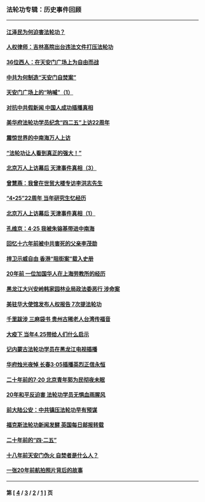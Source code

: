 ### 法轮功专辑：历史事件回顾
---
#### [江泽民为何迫害法轮功？](../../pages/nf5793/n13876324.md?04140430) 
#### [人权律师：吉林高院出台违法文件打压法轮功](../../pages/nf5793/n13825665.md?04140430) 
#### [36位西人：在天安门广场上为自由而战](../../pages/nf5793/n13390029.md?04140430) 
#### [中共为何制造“天安门自焚案”](../../pages/nf5793/n13183270.md?04140430) 
#### [天安门广场上的“呐喊”（1）](../../pages/nf5793/n13105277.md?04140430) 
#### [对抗中共假新闻 中国人成功插播真相](../../pages/nf5793/n12910618.md?04140430) 
#### [美华府法轮功学员纪念“四二五”上访22周年](../../pages/nf5793/n12904445.md?04140430) 
#### [震惊世界的中南海万人上访](../../pages/nf5793/n12903976.md?04140430) 
#### [“法轮功让人看到真正的强大！”](../../pages/nf5793/n12903195.md?04140430) 
#### [北京万人上访幕后 天津事件真相（3）](../../pages/nf5793/n12902807.md?04140430) 
#### [曾慧燕：我曾在世贸大楼专访李洪志先生](../../pages/nf5793/n12898729.md?04140430) 
#### [“4•25”22周年 当年研究生忆经历](../../pages/nf5793/n12894152.md?04140430) 
#### [北京万人上访幕后 天津事件真相（1）](../../pages/nf5793/n12885174.md?04140430) 
#### [孔维京：4·25 我被朱镕基带进中南海](../../pages/nf5793/n12864987.md?04140430) 
#### [回忆十六年前被中共害死的父亲李茂勋](../../pages/nf5793/n12880270.md?04140430) 
#### [捍卫示威自由 香港“阻街案”载入史册](../../pages/nf5793/n12811245.md?04140430) 
#### [20年前 一位加国华人在上海劳教所的经历](../../pages/nf5793/n12707932.md?04140430) 
#### [黑龙江大兴安岭韩家园林业局政法委恶行 涉命案](../../pages/nf5793/n12622815.md?04140430) 
#### [美驻华大使馆发布人权报告 7次提法轮功](../../pages/nf5793/n12520541.md?04140430) 
#### [千里跋涉 三麻袋书 贵州古稀老人台湾传福音](../../pages/nf5793/n12198750.md?04140430) 
#### [大疫下 当年4.25带给人们什么启示](../../pages/nf5793/n12058565.md?04140430) 
#### [记内蒙古法轮功学员在黑龙江电视插播](../../pages/nf5793/n11699194.md?04140430) 
#### [华府烛光夜悼 长春3·05插播英烈正信永恒](../../pages/nf5793/n11397432.md?04140430) 
#### [二十年前的7·20 北京青年郭为民彻夜未眠](../../pages/nf5793/n11354195.md?04140430) 
#### [20年和平反迫害 法轮功学员无惧血雨腥风](../../pages/nf5793/n11348279.md?04140430) 
#### [前大陆公安：中共镇压法轮功早有预谋](../../pages/nf5793/n11352168.md?04140430) 
#### [福克斯法轮功新闻发酵  英国每日邮报转载](../../pages/nf5793/n11285952.md?04140430) 
#### [二十年前的“四·二五”](../../pages/nf5793/n11207639.md?04140430) 
#### [十八年前天安门伪火 自焚者是什么人？](../../pages/nf5793/n10996556.md?04140430) 
#### [一张20年前航拍照片背后的故事](../../pages/nf5793/n10693797.md?04140430) 

---
#### 第 [ [4](./4.md?04140430) / [3](./3.md?04140430) / [2](./2.md?04140430) / [1](./1.md?04140430) ] 页
